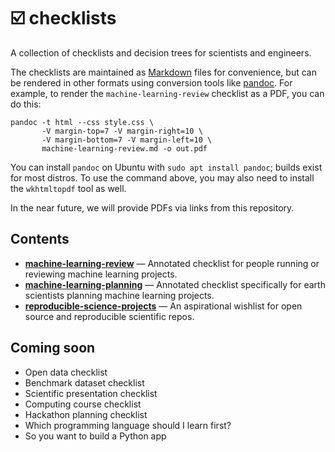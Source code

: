 # ☑️ checklists

A collection of checklists and decision trees for scientists and engineers.

The checklists are maintained as [Markdown](https://www.markdownguide.org/) files for convenience, but can be rendered in other formats using conversion tools like [pandoc](https://pandoc.org/). For example, to render the `machine-learning-review` checklist as a PDF, you can do this:

```shell
pandoc -t html --css style.css \
       -V margin-top=7 -V margin-right=10 \
       -V margin-bottom=7 -V margin-left=10 \
       machine-learning-review.md -o out.pdf
```

You can install `pandoc` on Ubuntu with `sudo apt install pandoc`; builds exist for most distros. To use the command above, you may also need to install the `wkhtmltopdf` tool as well.

In the near future, we will provide PDFs via links from this repository.


## Contents

- [**machine-learning-review**](./machine-learning-review.md) &mdash; Annotated checklist for people running or reviewing machine learning projects.
- [**machine-learning-planning**](./machine-learning-planning.md) &mdash; Annotated checklist specifically for earth scientists planning machine learning projects.
- [**reproducible-science-projects**](./reproducible-science-projects.md) &mdash; An aspirational wishlist for open source and reproducible scientific repos.


## Coming soon

- Open data checklist
- Benchmark dataset checklist
- Scientific presentation checklist
- Computing course checklist
- Hackathon planning checklist
- Which programming language should I learn first?
- So you want to build a Python app
